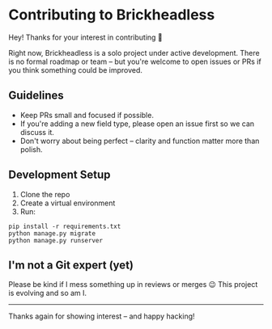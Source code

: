 # Contributing to Brickheadless

Hey! Thanks for your interest in contributing 🙌

Right now, Brickheadless is a solo project under active development.
There is no formal roadmap or team – but you're welcome to open issues or PRs if you think something could be improved.

## Guidelines

- Keep PRs small and focused if possible.
- If you're adding a new field type, please open an issue first so we can discuss it.
- Don't worry about being perfect – clarity and function matter more than polish.

## Development Setup

1. Clone the repo
2. Create a virtual environment
3. Run:

```
pip install -r requirements.txt
python manage.py migrate
python manage.py runserver
```

## I'm not a Git expert (yet)

Please be kind if I mess something up in reviews or merges 😉
This project is evolving and so am I.

---

Thanks again for showing interest – and happy hacking!
